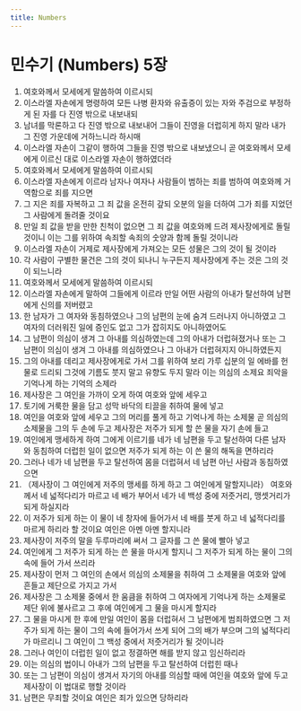 ```yaml
---
title: Numbers
---
```


# 민수기 (Numbers) 5장
1. 여호와께서 모세에게 말씀하여 이르시되
1. 이스라엘 자손에게 명령하여 모든 나병 환자와 유출증이 있는 자와 주검으로 부정하게 된 자를 다 진영 밖으로 내보내되
1. 남녀를 막론하고 다 진영 밖으로 내보내어 그들이 진영을 더럽히게 하지 말라 내가 그 진영 가운데에 거하느니라 하시매
1. 이스라엘 자손이 그같이 행하여 그들을 진영 밖으로 내보냈으니 곧 여호와께서 모세에게 이르신 대로 이스라엘 자손이 행하였더라
1. 여호와께서 모세에게 말씀하여 이르시되
1. 이스라엘 자손에게 이르라 남자나 여자나 사람들이 범하는 죄를 범하여 여호와께 거역함으로 죄를 지으면
1. 그 지은 죄를 자복하고 그 죄 값을 온전히 갚되 오분의 일을 더하여 그가 죄를 지었던 그 사람에게 돌려줄 것이요
1. 만일 죄 값을 받을 만한 친척이 없으면 그 죄 값을 여호와께 드려 제사장에게로 돌릴 것이니 이는 그를 위하여 속죄할 속죄의 숫양과 함께 돌릴 것이니라
1. 이스라엘 자손이 거제로 제사장에게 가져오는 모든 성물은 그의 것이 될 것이라
1. 각 사람이 구별한 물건은 그의 것이 되나니 누구든지 제사장에게 주는 것은 그의 것이 되느니라
1. 여호와께서 모세에게 말씀하여 이르시되
1. 이스라엘 자손에게 말하여 그들에게 이르라 만일 어떤 사람의 아내가 탈선하여 남편에게 신의를 저버렸고
1. 한 남자가 그 여자와 동침하였으나 그의 남편의 눈에 숨겨 드러나지 아니하였고 그 여자의 더러워진 일에 증인도 없고 그가 잡히지도 아니하였어도
1. 그 남편이 의심이 생겨 그 아내를 의심하였는데 그의 아내가 더럽혀졌거나 또는 그 남편이 의심이 생겨 그 아내를 의심하였으나 그 아내가 더럽혀지지 아니하였든지
1. 그의 아내를 데리고 제사장에게로 가서 그를 위하여 보리 가루 십분의 일 에바를 헌물로 드리되 그것에 기름도 붓지 말고 유향도 두지 말라 이는 의심의 소제요 죄악을 기억나게 하는 기억의 소제라
1. 제사장은 그 여인을 가까이 오게 하여 여호와 앞에 세우고
1. 토기에 거룩한 물을 담고 성막 바닥의 티끌을 취하여 물에 넣고
1. 여인을 여호와 앞에 세우고 그의 머리를 풀게 하고 기억나게 하는 소제물 곧 의심의 소제물을 그의 두 손에 두고 제사장은 저주가 되게 할 쓴 물을 자기 손에 들고
1. 여인에게 맹세하게 하여 그에게 이르기를 네가 네 남편을 두고 탈선하여 다른 남자와 동침하여 더럽힌 일이 없으면 저주가 되게 하는 이 쓴 물의 해독을 면하리라
1. 그러나 네가 네 남편을 두고 탈선하여 몸을 더럽혀서 네 남편 아닌 사람과 동침하였으면
1. （제사장이 그 여인에게 저주의 맹세를 하게 하고 그 여인에게 말할지니라） 여호와께서 네 넓적다리가 마르고 네 배가 부어서 네가 네 백성 중에 저줏거리, 맹셋거리가 되게 하실지라
1. 이 저주가 되게 하는 이 물이 네 창자에 들어가서 네 배를 붓게 하고 네 넓적다리를 마르게 하리라 할 것이요 여인은 아멘 아멘 할지니라
1. 제사장이 저주의 말을 두루마리에 써서 그 글자를 그 쓴 물에 빨아 넣고
1. 여인에게 그 저주가 되게 하는 쓴 물을 마시게 할지니 그 저주가 되게 하는 물이 그의 속에 들어 가서 쓰리라
1. 제사장이 먼저 그 여인의 손에서 의심의 소제물을 취하여 그 소제물을 여호와 앞에 흔들고 제단으로 가지고 가서
1. 제사장은 그 소제물 중에서 한 움큼을 취하여 그 여자에게 기억나게 하는 소제물로 제단 위에 불사르고 그 후에 여인에게 그 물을 마시게 할지라
1. 그 물을 마시게 한 후에 만일 여인이 몸을 더럽혀서 그 남편에게 범죄하였으면 그 저주가 되게 하는 물이 그의 속에 들어가서 쓰게 되어 그의 배가 부으며 그의 넓적다리가 마르리니 그 여인이 그 백성 중에서 저줏거리가 될 것이니라
1. 그러나 여인이 더럽힌 일이 없고 정결하면 해를 받지 않고 임신하리라
1. 이는 의심의 법이니 아내가 그의 남편을 두고 탈선하여 더럽힌 때나
1. 또는 그 남편이 의심이 생겨서 자기의 아내를 의심할 때에 여인을 여호와 앞에 두고 제사장이 이 법대로 행할 것이라
1. 남편은 무죄할 것이요 여인은 죄가 있으면 당하리라
